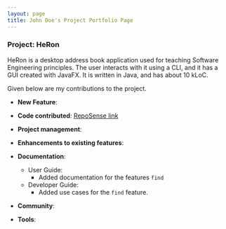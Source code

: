 ```yaml
---
layout: page
title: John Doe's Project Portfolio Page
---
```


### Project: HeRon

HeRon is a desktop address book application used for teaching Software Engineering principles. The user interacts with it using a CLI, and it has a GUI created with JavaFX. It is written in Java, and has about 10 kLoC.

Given below are my contributions to the project.

* **New Feature**:

* **Code contributed**: [RepoSense link](https://nus-cs2103-ay2122s1.github.io/tp-dashboard/?search=&sort=groupTitle&sortWithin=title&timeframe=commit&mergegroup=&groupSelect=groupByRepos&breakdown=true&checkedFileTypes=docs~functional-code~test-code~other&since=2021-09-17&tabOpen=true&tabType=authorship&tabAuthor=beefham&tabRepo=AY2122S1-CS2103T-F11-3%2Ftp%5Bmaster%5D&authorshipIsMergeGroup=false&authorshipFileTypes=&authorshipIsBinaryFileTypeChecked=false)

* **Project management**:

* **Enhancements to existing features**:

* **Documentation**:
    * User Guide:
        * Added documentation for the features `find`
    * Developer Guide:
        * Added use cases for the `find` feature.

* **Community**:

* **Tools**:
